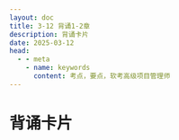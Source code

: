 ```yaml
---
layout: doc
title: 3-12 背诵1-2章
description: 背诵卡片
date: 2025-03-12
head:
  - - meta
    - name: keywords
      content: 考点，要点，软考高级项目管理师
---
```


<script setup>
import { ref } from 'vue'
import Date from '../../../components/date.vue'
import List from '../../../components/List.vue'

const items = ref([
  { id: "1.1", name: '信息与信息化', children: [
    { id: "1.1.1", name: '信息', children: [
      { id: "1.1.1.1", name: '定义', define: '信息是物质、能量及其属性的标示的集合，信息是确定性的增加',type: "note" },
      { id: "1.1.1.2", name: '目的', define: '用来消除不确定的因素',type: "warning" },
      { id: "1.1.1.3", name: '特征', define: '客观性、普遍性、无限性、动态性、相对性、依附性、变换性、传性、层次性、系统性和转化性等',type: "note" },
      { id: "1.1.1.4", name: '质量属性', define: '精确性、完整性、可靠性、及时性、经济性、可验证性和安全性',type: "note" },
    ] },
    { id: "1.1.2", name: '信息系统', children: [
      { id: "1.1.2.1", name: '定义', define: '输入、处理、输出信息的系统，面向管理和支持生产',type: "note" },
      { id: "1.1.2.2", name: '生命周期', define: '规分设施维',type: "warning" },
    ] },
    { id: "1.1.3", name: '信息化', children: [
      { id: "1.1.3.1", name: '包括', define: '信息网络体系、信息产业基础、、社会运行环境、效用积累过程。',type: "note" },
      { id: "1.1.3.2", name: '国家信息化体系', children: [
        { id: "1.1.3.2.1", name: '上层', define: '信息化技术应用',type: "note" },
        { id: "1.1.3.2.2", name: '中层', define: '信息资源、信息网络',type: "note" },
        { id: "1.1.3.2.3", name: '下层', define: '信息技术和产业',type: "note" },
        { id: "1.1.3.2.4", name: '左右', define: '信息化人才、信息化政策法规和标准规范',type: "note" },
        { id: "1.1.3.2.5", name: '上鹰，下鸡，左人，右龟', define: '上鹰，下鸡，左人，右龟',type: "warning" },
      ] },
    ] },
  ] },
  { id: "1.2", name: '现代化基础设施', children: [
    { id: "1.2.1", name: '新型基础设施建设★★★★★', children: [
      { id: "1.2.1.1", name: '定义', define: '引领、驱动、基础',type: "warning" },
      { id: "1.2.1.2", name: '七大领域', define: '打工人特无心机',type: "warning" },
      { id: "1.2.1.3", name: '三个方面', children: [
        { id: "1.2.1.3.1", name: '信息基础设施 - 技术新', define: '通心算，四网络、三技术、两中心',type: "warning" },
        { id: "1.2.1.3.2", name: '融合基础设施 - 应用新', define: '支撑传统基础设施型升级',type: "warning" },
        { id: "1.2.1.3.3", name: '创新基础设施 - 平台新', define: '具有公益属性的基础设施',type: "warning" },
      ] },
    ] },
    { id: "1.2.2", name: '工业互联网★★★', children: [
      { id: "1.2.2.1", name: '定义', define: '信息通信技术与工业经济，第四次工业革命的重要基石',type: "warning" },
      { id: "1.2.2.2", name: '工业互联网平台体系具有四大层级', define: '网评俱全',type: "warning" ,children: [
        { id: "1.2.2.2.1", name: '网络为基础', define: '联通姐',type: "note" },
        { id: "1.2.2.2.2", name: '平台为中枢', define: '会用分子',type: "note" },
        { id: "1.2.2.2.3", name: '数据为要素', define: '要岳父',type: "note" },
        { id: "1.2.2.2.4", name: '安全为保障', define: '',type: "note" },
      ]},
    ] },
    { id: "1.2.3", name: '车联网★★★★★', children: [
      { id: "1.2.3.1", name: '定义', define: '车联网是新一代网络通信技术与汽车、电子、道路交通运输等领域深度融合的新兴产业形态。',type: "note" },
      { id: "1.2.3.2", name: '车联网系统', define: '端、管、云',type: "warning", children: [
        { id: "1.2.3.2.1", name: '端系统', define: '负责采集与获取车辆的智能信息',type: "warning" },
        { id: "1.2.3.2.2", name: '管系统', define: '解决车与车、车与路、车与网、车与人等的互联互通',type: "warning" },
        { id: "1.2.3.2.3", name: '云系统', define: '云架构的车辆运行信息平台，多源海量信息的汇聚',type: "warning" },
      ] },
      { id: "1.2.3.3", name: '5种链接方式', define: '车与云平台、车与车、车与路、车与人、车内设备之间',type: "warning" },
    ] },
  ] },
  { id: "1.3", name: '现代化创新发展', children: [
    { id: "1.3.1", name: '农业农村现代化无重要考点' },
    { id: "1.3.2", name: '两化融合与智能制造★★★★', children: [
      { id: "1.3.2.1", name: '定义', define: '信息化和工业化',type: "warning" },
      { id: "1.3.2.2", name: '主要在技术、产品、业务、产业', define: '口诀：极品物业',type: "warning" },
      { id: "1.3.2.3", name: '智能制造', define: '',type: "note" },
      { id: "1.3.2.4", name: 'GB/T39116《智能制造能力成熟度模型》成熟度等级分', define: '【口诀：一流，二单，三跨，四预，五引】',type: "note" ,
        children: [
          { id: "1.3.2.4.1", name: '一级(规划级) ', define: '流程化管理',type: "warning" },
          { id: "1.3.2.4.2", name: '二级(规范级) ', define: '实现单一业务活动的数据共享',type: "warning" },
          { id: "1.3.2.4.3", name: '三级(集成级) ', define: '跨业务活动间',type: "warning" },
          { id: "1.3.2.4.4", name: '四级(优化级) ', define: '精准预测和优化',type: "warning" },
          { id: "1.3.2.4.5", name: '五级(引领级) ', define: '优化和创新',type: "warning" },
        ]
      },
    ] },
    { id: "1.3.3", name: '消费互联★★', define: "本质是个人虚拟化" },
  ] },
  { id: "1.4", name: '数字中国', children: [
    { id: "1.4.1", name: '数字经济★★★★★', define:"数字产业化、产业数字化、数字化治理和数据价值化。口诀：数产理值", type: "note", children: [
      { id: "1.4.1.1", name: '数字产业化', define: '云计算、大数据、物联网、工业互联网、区块链、人工智能、虚拟现实和增强现实',type: "warning" },
      { id: "1.4.1.2", name: '产业数字化', define: '数据资源为关键生产要素，数字内容重构产品结构',type: "warning" },
      { id: "1.4.1.3", name: '数字化治理', define: '全社会的数据互通',type: "warning" },
      { id: "1.4.1.4", name: '数据价值化', define: '数据资源化为起点，实现数据价值化，数据资源化、数据资产化、数据资本化口诀：本院产，数据资产化是实现数据价值的核心',type: "warning" },
    ] },
    { id: "1.4.2", name: '数字政府★★★★', children: [
      { id: "1.4.2.1", name: '数字新特征', define: '心目的是以人为本。',type: "note" },
      { id: "1.4.2.2", name: '主要内容',children: [
        { id: "1.4.2.2.1", name: '服务型政府', define: '放管服，加快政务数据开放共享和开发利用，打造服务型政府',type: "warning" },
        { id: "1.4.2.2.2", name: '主要内容体现', define: '“一网通办”“跨省通办”“一网统管”：一网通办和跨省通办，针对公众服务。一网统管，针对城市治理。',type: "warning" },
      ] },
    ] },
    { id: "1.4.3", name: '数字社会★★★★★', children: [
      { id: "1.4.3.1", name: '智慧城市的五个核心能力要素', define: '数据治理、数字孪生、多元融合、边际决策和态势感知：治孪多变态',type: "warning", children: [
        { id: "1.4.3.1.1", name: '数据治理', define: '数据责权利管控、全生命周期管理及其开发利用',type: "warning" },
        { id: "1.4.3.1.2", name: '数字孪生', define: '现实世界与信息世界',type: "warning" },
        { id: "1.4.3.1.3", name: '多元融合', define: '强化执行端的决策能力',type: "warning" },
        { id: "1.4.3.1.4", name: '边际决策', define: '社会关系和社会活动',type: "warning" },
        { id: "1.4.3.1.5", name: '态势感知', define: '围绕对社会状态的本质反映及模拟预测等进行能力构建',type: "warning" },
      ] },
      { id: "1.4.3.2", name: '智慧城市发展成熟度', define: '规划级、管理级、协同级、优化级、引领级。【口诀：一初，二单，三跨，四合，五引】',type: "warning", children: [
        { id: "1.4.3.2.1", name: '规划级', define: '初步开展',type: "warning" },
        { id: "1.4.3.2.2", name: '管理级', define: '单项应用,全生命周期实施管理',type: "warning" },
        { id: "1.4.3.2.3", name: '协同级', define: '跨领域的协同改进',type: "warning" },
        { id: "1.4.3.2.4", name: '优化级', define: '深度融合,竞争力持续提升',type: "warning" },
        { id: "1.4.3.2.5", name: '引领级', define: '高质量发展共同',type: "warning" },
      ] },
    ] },
    { id: "1.4.4", name: '数字生态（无重点）' },
  ] },
  { id: "1.5", name: '数字化转型与宇宙链', children: [
    { id: "1.5.0", name: "定义", define: '三元空间：物理空间、社会空间、信息空间。【口诀：无色系】。元宇宙的本质：对现实世界的虚拟化、数字化过程',type: "warning"},
    { id: "1.5.1", name: '数字化转型★★★', children: [
      { id: "1.5.1.1", name: '智慧转移★★★★', children: [
        { id: "1.5.1.1.1", name: '智慧-数据', define: '“信息化过程”',type: "warning" },
        { id: "1.5.1.1.2", name: '转移-数据', define: '“智慧化过程”',type: "warning" },
      ] },
    ] },
    { id: "1.5.2", name: '元宇宙★★★', children: [    
      { id: "1.5.2.1", name: '特征', define: '沉浸式体验、虚拟身份、虚拟经济、虚拟社会治理。【口诀：成分金色】',type: "warning" },
    ] },
  ] },
  { id: "2.1", name: '信息技术及其发展', children: [
    { id: "2.1.1", name: '计算机软硬件（无重点）'},
    { id: "2.1.2", name: '计算机网络', children: [
      { id: "2.1.2.1", name: '网络协议', define: 'IEEE 802.3:有线局域网协议。IEEE802.11:无线局域网协议。TCP/IP 协议是Internet 的核心。',type: "note" },
      { id: "2.1.2.2", name: 'OSI七层模型与TCP/IP模型的区别', define: '七层对四层',type: "warning" },
      { id: "2.1.2.3", name: 'OSI七层模型', define: '【口诀：物联网传回试用】',type: "warning" },
      { id: "2.1.2.4", name: 'TCP/IP模型', define: '应用、传输、网络、网络接口',type: "warning" },
      { id: "2.1.2.5", name: '软件定义网络SDN★★★', define: '【口诀：南数，北应，东西控】',type: "note" },
      { id: "2.1.2.6", name: '第五代移动通信技术★★★', define: '高速率、低时延和大连接特',type: "warning" },
    ] },
    { id: "2.1.3", name: '存储和数据库', children: [
      { id: "2.1.3.1", name: '存储技术', define: '存储虚拟化(Storage Virtualization)是“云存储”的核心技术之一。',type: "note" },
      { id: "2.1.3.2", name: '数据结构模型★★★', children: [
        { id: "2.1.3.2.1", name: '常见的数据结构模型', define: '层次模型、网状模型和关系模型。',type: "warning" },
        { id: "2.1.3.2.2", name: '格式化数据模型', define: '层次模型和网状模型又统称为格式化数据模型。',type: "warning" },
      ]},
      { id: "2.1.3.3", name: '常用数据库类型★★★', children: [
        { id: "2.1.3.3.1", name: '储存关系', define: '关系模型/非关系模型',type: "warning" },
        { id: "2.1.3.3.2", name: 'ACID原则', define: '原子性、一致性、隔离性、持久性，口诀：久隔一子',type: "warning" },
      ] },
      { id: "2.1.3.4", name: '数据仓库', define: '数据仓库是面向主题的、集成的、相对稳定的、反映历史变化的数据集合，用于支持管理决策。',type: "note" },
    ] },
    { id: "2.1.4", name: '信息安全★★★★★', children: [
      { id: "2.1.4.1", name: '信息安全基础', define: '密用丸，宿舍内行',type: "warning" },
      { id: "2.1.4.2", name: '加密解密', define: '算法和密钥',type: "warning" },
      { id: "2.1.4.3", name: '安全行为分析技术', define: '基于已知特征，结合基本分析方法，高级分析方法，UEBA，据获取层、算法分析层和场景应用层。',type: "warning" },
      { id: "2.1.4.4", name: '网络安全态势感知', define: '基于环境的、动态的、整体的 / 安全态势感知的前提是安全大数据',type: "warning" },
    ] },
    { id: "2.1.5", name: '信息技术的发展（无重要考点）'}
  ] },
  { id: "2.2", name: '新一代信息技术及应用', children: [
    { id: "2.2.1", name: '物联网★★★★', children: [
      { id: "2.2.1.1", name: '物联网架构', define: '感知层、网络层和应用层。【口诀：敢裸泳】',type: "warning" , children: [
        { id: "2.2.1.1.1", name: '感知层', define: '传感器、RFID、二维码、GPS、北斗',type: "note" },
        { id: "2.2.1.1.2", name: '网络层', define: '无线网络、有线网络、互联网、云计算平台，是整个物联网的中枢',type: "note" },
        { id: "2.2.1.1.3", name: '应用层', define: '实现物联网的智能应用。',type: "note" },
      ]},
      { id: "2.2.1.2", name: '物联网关键技术', define: '传感器技术、传感网和应用系统框架等',type: "warning" },
    ] },
    { id: "2.2.2", name: '云计算★★★★★', children: [
      { id: "2.2.2.1", name: '资源层次', define: '基础设施即服务(laaS)、平台即服务(PaaS)和软件即服务(SaaS)三种服务类型',type: "warning" },
      { id: "2.2.2.2", name: '关键技术', define: '虚拟化技术、云存储技术、多租户和访问控制管理、云安全技术等',type: "warning" },
    ] },
    { id: "2.2.3", name: '大数据★★★★★', children: [
      { id: "2.2.3.1", name: '主要特征', define: '数据海量、数据类型多样、数据价值密度低、数据处理速度快。',type: "warning" },
      { id: "2.2.3.2", name: "技术架构", define: '大数据获取技术、分布式数据处理技术和大数据管理技术，以及大数据应用和服务技术。',type: "warning" },
    ] },
    { id: "2.2.4", name: '区块链★★★★', children: [
      { id: "2.2.4.1", name: '定义', define: '非对称加密算法为基础，默克尔树为数据结构',type: "note" },
      { id: "2.2.4.2", name: '类型', define: '公有链、联盟链、私有链、混合链',type: "warning" },
      { id: "2.2.4.3", name: '特点', define: '多中心化、多方维护、时序数据、智能合约、不可篡改、开放共识、安全可信。',type: "warning" },
      { id: "2.2.4.4", name: '关键技术', define: '分布式账本、加密算法、共识机制',type: "warning" },
    ] },
    { id: "2.2.5", name: '人工智能★★★★★', children: [
      { id: "2.2.5.1", name: '聚焦', define: '热点技术、共性技术和新兴技术',type: "note" },
      { id: "2.2.5.2", name: '关键技术', define: '机器学习、自然语言处理、专家系统',type: "note" },
    ] },
    { id: "2.2.6", name: '虚拟现实★★★★', children: [
      { id: "2.2.6.1", name: '特征', define: '沉浸性、交互性、多感知性、构想性(也称想象性)和自主性。',type: "warning" },
      { id: "2.2.6.2", name: '关键技术', define: '人机交互技术、传感器技术、动态环境建模技术、系统集成技',type: "warning" },
      { id: "2.2.6.3", name: '向发', define: '从桌面虚拟现实系统、沉浸式虚拟现实系统、分布式虚拟现实系统等，向着增强式虚拟现实系统(AR)和元宇宙的',type: "note" },
    ] },
  ] },
  
])
</script>

# 背诵卡片

<Date />

<List :list="items" />
